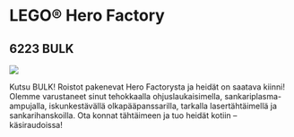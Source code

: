 # LEGO® Hero Factory

## 6223 BULK

![](https://www.lego.com/cdn/product-assets/product.img.pri/6223_prod.jpg)

Kutsu BULK! Roistot pakenevat Hero Factorysta ja heidät on saatava kiinni! Olemme varustaneet sinut tehokkaalla ohjuslaukaisimella, sankariplasma-ampujalla, iskunkestävällä olkapääpanssarilla, tarkalla lasertähtäimellä ja sankarihanskoilla. Ota konnat tähtäimeen ja tuo heidät kotiin – käsiraudoissa!